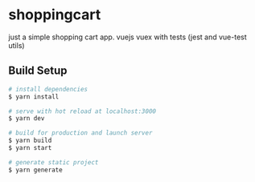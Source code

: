 # shoppingcart
just a simple shopping cart app. vuejs vuex with tests (jest and vue-test utils)

## Build Setup

``` bash
# install dependencies
$ yarn install

# serve with hot reload at localhost:3000
$ yarn dev

# build for production and launch server
$ yarn build
$ yarn start

# generate static project
$ yarn generate
```

